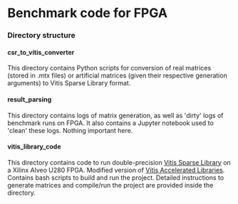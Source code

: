 Benchmark code for FPGA
=========

### Directory structure

#### csr_to_vitis_converter
This directory contains Python scripts for conversion of real matrices (stored in .mtx files) or artificial matrices (given their respective generation arguments) to Vitis Sparse Library format.

#### result_parsing
This directory contains logs of matrix generation, as well as 'dirty' logs of benchmark runs on FPGA. It also contains a Jupyter notebook used to 'clean' these logs. Nothing important here.

#### vitis_library_code
This directory contains code to run double-precision [Vitis Sparse Library](https://xilinx.github.io/Vitis_Libraries/sparse/2021.2/user_guide/L2_spmv_double_intro.html) on a Xilinx Alveo U280 FPGA. Modified version of [Vitis Accelerated Libraries](https://github.com/Xilinx/Vitis_Libraries/). Contains bash scripts to build and run the project. Detailed instructions to generate matrices and compile/run the project are provided inside the directory.
